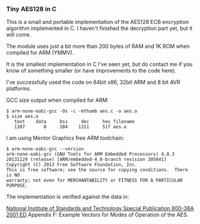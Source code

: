 ### Tiny AES128 in C

This is a small and portable implementation of the AES128 ECB encryption algorithm implemented in C. I haven't finished the decryption part yet, but it will come.

The module uses just a bit more than 200 bytes of RAM and 1K ROM when compiled for ARM (YMMV).

It is the smallest implementation in C I've seen yet, but do contact me if you know of something smaller (or have improvements to the code here).


I've successfully used the code on 64bit x86, 32bit ARM and 8 bit AVR platforms.


GCC size output when compiled for ARM:



    $ arm-none-eabi-gcc -Os -c -mthumb aes.c -o aes.o
    $ size aes.o
       text    data     bss     dec     hex filename
       1107       0     204    1311     51f aes.o


I am using Mentor Graphics free ARM toolchain:


    $ arm-none-eabi-gcc --version
    arm-none-eabi-gcc (GNU Tools for ARM Embedded Processors) 4.8.3 20131129 (release) [ARM/embedded-4_8-branch revision 205641]
    Copyright (C) 2013 Free Software Foundation, Inc.
    This is free software; see the source for copying conditions.  There is NO
    warranty; not even for MERCHANTABILITY or FITNESS FOR A PARTICULAR PURPOSE.




The implementation is verified against the data in:

[National Institute of Standards and Technology Special Publication 800-38A 2001 ED](http://csrc.nist.gov/publications/nistpubs/800-38a/sp800-38a.pdf) Appendix F: Example Vectors for Modes of Operation of the AES.



